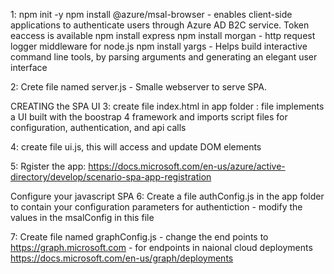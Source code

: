 1:
npm init -y
npm install @azure/msal-browser - enables client-side applications to authenticate users through Azure AD B2C service. Token eaccess is available
npm install express
npm install morgan - http request logger middleware for node.js
npm install yargs - Helps build interactive command line tools, by parsing arguments and generating an elegant user interface

2: Crete file named server.js - Smalle webserver to serve SPA.

CREATING the SPA UI
3: create file index.html in app folder : file implements a UI built with the boostrap 4 framework and imports script files for configuration, authentication, and api calls

4: create file ui.js, this will access and update DOM elements

5: Rgister the app: https://docs.microsoft.com/en-us/azure/active-directory/develop/scenario-spa-app-registration

Configure your javascript SPA
6: Create a file authConfig.js in the app folder to contain your configuration parameters for authentiction
    - modify the values in the msalConfig in this file

7: Create file named graphConfig.js
    - change the end points to https://graph.microsoft.com
    - for endpoints in naional cloud deployments https://docs.microsoft.com/en-us/graph/deployments

